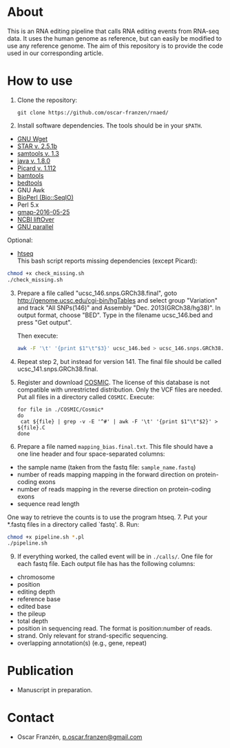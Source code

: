 # About
This is an RNA editing pipeline that calls RNA editing events from RNA-seq data. It uses the human genome as reference, but can easily be modified to use any reference genome. The aim of this repository is to provide the code used in our corresponding article.

# How to use
1. Clone the repository:

   ```
   git clone https://github.com/oscar-franzen/rnaed/
   ```
2. Install software dependencies. The tools should be in your ```$PATH```.
  * [GNU Wget](https://www.gnu.org/software/wget/)
  * [STAR v. 2.5.1b](https://github.com/alexdobin/STAR)
  * [samtools v. 1.3](http://www.htslib.org/download/)
  * [java v. 1.8.0](http://www.oracle.com/technetwork/java/javase/downloads/jdk8-downloads-2133151.html)
  * [Picard v. 1.112](https://broadinstitute.github.io/picard/)
  * [bamtools](https://github.com/pezmaster31/bamtools)
  * [bedtools](http://bedtools.readthedocs.io/en/latest/)
  * GNU Awk
  * [BioPerl (Bio::SeqIO)](http://bioperl.org/INSTALL.html)
  * Perl 5.x
  * [gmap-2016-05-25](http://research-pub.gene.com/gmap/)
  * [NCBI liftOver](http://hgdownload.soe.ucsc.edu/admin/exe/linux.x86_64/liftOver)
  * [GNU parallel](https://www.gnu.org/software/parallel/)

  Optional:
  * [htseq](http://www-huber.embl.de/HTSeq/doc/count.html)  
This bash script reports missing dependencies (except Picard):
```bash
chmod +x check_missing.sh
./check_missing.sh
```
3. Prepare a file called "ucsc_146.snps.GRCh38.final", goto http://genome.ucsc.edu/cgi-bin/hgTables and select group "Variation" and track "All SNPs(146)" and Assembly "Dec. 2013(GRCh38/hg38)". In output format, choose "BED". Type in the filename ucsc_146.bed and press "Get output".  

   Then execute:  
   ```bash
   awk -F '\t' '{print $1"\t"$3}' ucsc_146.bed > ucsc_146.snps.GRCh38.final
   ```
4. Repeat step 2, but instead for version 141. The final file should be called ucsc_141.snps.GRCh38.final.

5. Register and download [COSMIC](http://cancer.sanger.ac.uk/cosmic). The license of this database is not compatible with unrestricted distribution. Only the VCF files are needed. Put all files in a directory called `COSMIC`. Execute:

   ```
   for file in ./COSMIC/Cosmic*
   do
    cat ${file} | grep -v -E '^#' | awk -F '\t' '{print $1"\t"$2}' > ${file}.C
   done
   ```

6. Prepare a file named `mapping_bias.final.txt`. This file should have a one line header and four space-separated columns:
  * the sample name (taken from the fastq file: `sample_name.fastq`)
  * number of reads mapping mapping in the forward direction on protein-coding exons
  * number of reads mapping in the reverse direction on protein-coding exons
  * sequence read length

   One way to retrieve the counts is to use the program htseq.
7. Put your *.fastq files in a directory called `fastq'.
8. Run:

   ```bash
   chmod +x pipeline.sh *.pl
   ./pipeline.sh
   ```
9. If everything worked, the called event will be in `./calls/`. One file for each fastq file. Each output file has has the following columns:
  * chromosome
  * position
  * editing depth
  * reference base
  * edited base
  * the pileup
  * total depth
  * position in sequencing read. The format is position:number of reads.
  * strand. Only relevant for strand-specific sequencing.
  * overlapping annotation(s) (e.g., gene, repeat)

# Publication
* Manuscript in preparation.

# Contact
* Oscar Franzén, <p.oscar.franzen@gmail.com>